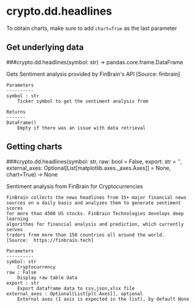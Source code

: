 # crypto.dd.headlines

To obtain charts, make sure to add `chart=True` as the last parameter

## Get underlying data 
###crypto.dd.headlines(symbol: str) -> pandas.core.frame.DataFrame

Gets Sentiment analysis provided by FinBrain's API [Source: finbrain]

    Parameters
    ----------
    symbol : str
        Ticker symbol to get the sentiment analysis from

    Returns
    -------
    DataFrame()
        Empty if there was an issue with data retrieval

## Getting charts 
###crypto.dd.headlines(symbol: str, raw: bool = False, export: str = '', external_axes: Optional[List[matplotlib.axes._axes.Axes]] = None, chart=True) -> None

Sentiment analysis from FinBrain for Cryptocurrencies

    FinBrain collects the news headlines from 15+ major financial news
    sources on a daily basis and analyzes them to generate sentiment scores
    for more than 4500 US stocks. FinBrain Technologies develops deep learning
    algorithms for financial analysis and prediction, which currently serves
    traders from more than 150 countries all around the world.
    [Source:  https://finbrain.tech]

    Parameters
    ----------
    symbol: str
        Cryptocurrency
    raw : False
        Display raw table data
    export : str
        Export dataframe data to csv,json,xlsx file
    external_axes : Optional[List[plt.Axes]], optional
        External axes (1 axis is expected in the list), by default None
